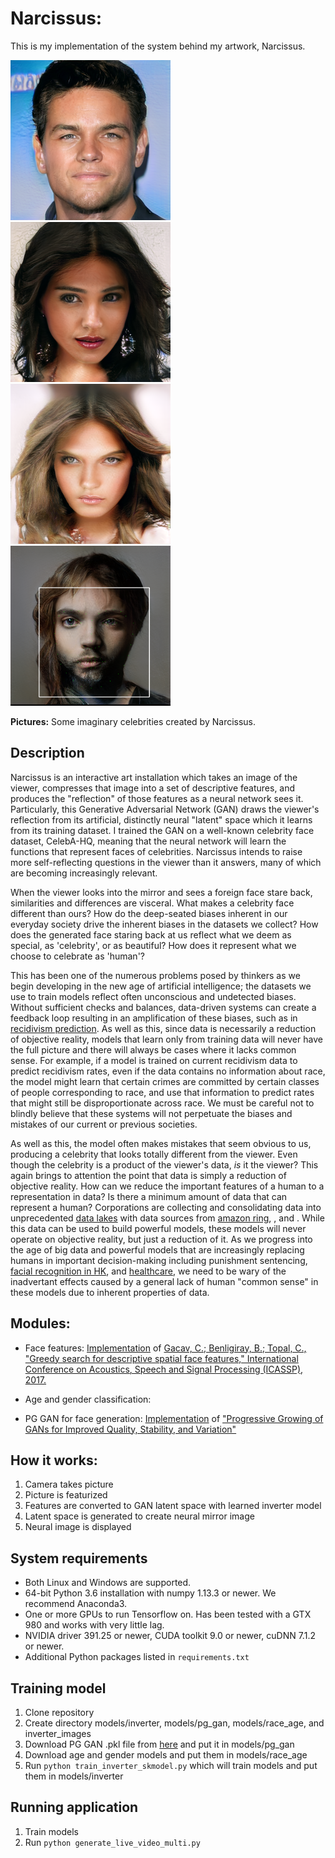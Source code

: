 
# Narcissus:

This is my implementation of the system behind my artwork, Narcissus.

<img src="demo_img/img1.png" height="256" width="256"> <img src="demo_img/img2.png" height="256" width="256"> <img src="demo_img/img3.png" height="256" width="256"> <img src="demo_img/img4.png" height="256" width="256">

**Pictures:** Some imaginary celebrities created by Narcissus.

## Description

Narcissus is an interactive art installation which takes an image of the viewer, compresses that image into a set of descriptive features, and produces the "reflection" of those features as a neural network sees it. Particularly, this Generative Adversarial Network (GAN) draws the viewer's reflection from its artificial, distinctly neural "latent" space which it learns from its training dataset. I trained the GAN on a well-known celebrity face dataset, CelebA-HQ, meaning that the neural network will learn the functions that represent faces of celebrities. Narcissus intends to raise more self-reflecting questions in the viewer than it answers, many of which are becoming increasingly relevant.

When the viewer looks into the mirror and sees a foreign face stare back, similarities and differences are visceral. What makes a celebrity face different than ours? How do the deep-seated biases inherent in our everyday society drive the inherent biases in the datasets we collect? How does the generated face staring back at us reflect what we deem as special, as 'celebrity', or as beautiful? How does it represent what we choose to celebrate as 'human'?

This has been one of the numerous problems posed by thinkers as we begin developing in the new age of artificial intelligence; the datasets we use to train models reflect often unconscious and undetected biases. Without sufficient checks and balances, data-driven systems can create a feedback loop resulting in an amplification of these biases, such as in [recidivism prediction](https://www.technologyreview.com/s/612775/algorithms-criminal-justice-ai/). As well as this, since data is necessarily a reduction of objective reality, models that learn only from training data will never have the full picture and there will always be cases where it lacks common sense. For example, if a model is trained on current recidivism data to predict recidivism rates, even if the data contains no information about race, the model might learn that certain crimes are committed by certain classes of people corresponding to race, and use that information to predict rates that might still be disproportionate across race. We must be careful not to blindly believe that these systems will not perpetuate the biases and mistakes of our current or previous societies.

As well as this, the model often makes mistakes that seem obvious to us, producing a celebrity that looks totally different from the viewer. Even though the celebrity is a product of the viewer's data, *is* it the viewer? This again brings to attention the point that data is simply a reduction of objective reality. How can we reduce the important features of a human to a representation in data? Is there a minimum amount of data that can represent a human? Corporations are collecting and consolidating data into unprecedented [data lakes]() with data sources from [amazon ring](https://www.usatoday.com/story/tech/2019/10/29/amazon-ring-doorbell-cams-police-home-security/2493974001/), [](), and [](). While this data can be used to build powerful models, these models will never operate on objective reality, but just a reduction of it. As we progress into the age of big data and powerful models that are increasingly replacing humans in important decision-making including punishment sentencing, [facial recognition in HK](https://www.nytimes.com/2019/07/26/technology/hong-kong-protests-facial-recognition-surveillance.html), and [healthcare](https://www.nytimes.com/2019/03/21/science/health-medicine-artificial-intelligence.html), we need to be wary of the inadvertant effects caused by a general lack of human "common sense" in these models due to inherent properties of data.

## Modules:
 * Face features:
     [Implementation](https://github.com/bbenligiray/greedy-face-features) of [Gacav, C.; Benligiray, B.; Topal, C., "Greedy search for descriptive spatial face features," International Conference on Acoustics, Speech and Signal Processing (ICASSP), 2017.](https://arxiv.org/abs/1701.01879)
 * Age and gender classification:

 * PG GAN for face generation:
     [Implementation](https://github.com/tkarras/progressive_growing_of_gans) of ["Progressive Growing of GANs for Improved Quality, Stability, and Variation"](https://arxiv.org/pdf/1710.10196.pdf)

## How it works:
1. Camera takes picture
2. Picture is featurized
3. Features are converted to GAN latent space with learned inverter model
4. Latent space is generated to create neural mirror image
5. Neural image is displayed


## System requirements

* Both Linux and Windows are supported.
* 64-bit Python 3.6 installation with numpy 1.13.3 or newer. We recommend Anaconda3.
* One or more GPUs to run Tensorflow on. Has been tested with a GTX 980 and works with very little lag.
* NVIDIA driver 391.25 or newer, CUDA toolkit 9.0 or newer, cuDNN 7.1.2 or newer.
* Additional Python packages listed in `requirements.txt`

## Training model
1. Clone repository
2. Create directory models/inverter, models/pg_gan, models/race_age, and inverter_images
3. Download PG GAN .pkl file from [here](https://github.com/tkarras/progressive_growing_of_gans) and put it in models/pg_gan
4. Download age and gender models and put them in models/race_age
5. Run `python train_inverter_skmodel.py` which will train models and put them in models/inverter

## Running application
1. Train models
2. Run `python generate_live_video_multi.py`
